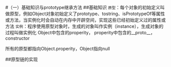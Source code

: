 #（一）基础知识与prototype继承方法
##基础知识
`原型`：每个对象的初始定义叫做原型，例如Object对象初始定义了prototype、tostring、isPrototypeOf等属性或方法，当实例化时会自动在内存中开辟空间，实现这些已经初始定义过的属性或方法
`实例`：程序使用原型对象时，生成的对象叫作实例（instance），生成对象的过程叫做实例化
Object中包含的properity，
properity中包含的__proto__，constructor

所有的原型都指向Object.properity，Object指向null

##原型链的实现

